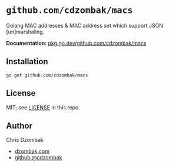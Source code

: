 # `github.com/cdzombak/macs`

Golang MAC addresses & MAC address set which support JSON [un]marshaling.

**Documentation:** [pkg.go.dev/github.com/cdzombak/macs](https://pkg.go.dev/github.com/cdzombak/macs)

## Installation

```shell
go get github.com/cdzombak/macs
```

## License

MIT; see [LICENSE](LICENSE) in this repo.

## Author

Chris Dzombak
- [dzombak.com](https://dzombak.com)
- [github @cdzombak](https://github.com/cdzombak)
